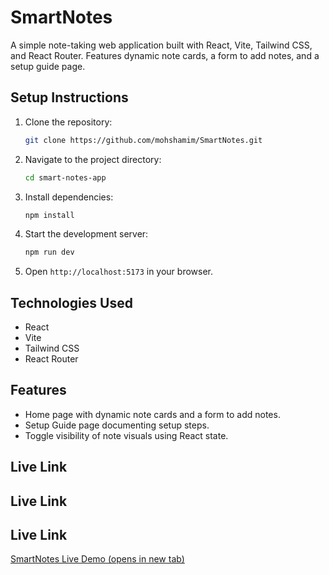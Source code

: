
# SmartNotes

   A simple note-taking web application built with React, Vite, Tailwind CSS, and React Router. Features dynamic note cards, a form to add notes, and a setup guide page.

## Setup Instructions

1. Clone the repository:


   ```bash
   git clone https://github.com/mohshamim/SmartNotes.git
   ```
2. Navigate to the project directory:

   ```bash
   cd smart-notes-app
   ```
3. Install dependencies:

   ```bash
   npm install
   ```
4. Start the development server:

   ```bash
   npm run dev
   ```
5. Open `http://localhost:5173` in your browser.

## Technologies Used

* React
* Vite
* Tailwind CSS
* React Router

## Features

* Home page with dynamic note cards and a form to add notes.
* Setup Guide page documenting setup steps.
* Toggle visibility of note visuals using React state.

## Live Link

## Live Link

## Live Link

[SmartNotes Live Demo (opens in new tab)](https://smartnotes-web.netlify.app/)


